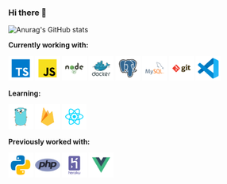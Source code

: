 ### Hi there 👋

[comment]: ![](https://media1.tenor.com/images/00c748542b64cc4fb7042016d30127a9/tenor.gif?itemid=21591225)  
![Anurag's GitHub stats](https://github-readme-stats.vercel.app/api?username=RNCAT&show_icons=true)

**Currently working with:**

<a href="https://www.typescriptlang.org/" title="TypeScript"><img src="icons/programming/typescript.svg" width="50" /></a>
<a href="https://en.wikipedia.org/wiki/JavaScript" title="JavaScript"><img src="icons/programming/javascript.svg" width="50" /></a>
<a href="https://nodejs.org/" title="Node.js"><img src="icons/frameworks/nodejs.svg" width="50" /></a>
<a href="https://www.docker.com/" title="Docker"><img src="icons/cloud/docker.svg" width="50" /></a>
<a href="https://www.postgresql.org/" title="PostgreSQL"><img src="icons/databases/postgresql.svg" width="50" /></a>
<a href="https://www.mysql.com/" title="MySQL"><img src="icons/databases/mysql.svg" width="50" /></a>
<a href="https://git-scm.com/" title="Git"><img src="icons/others/git.svg" width="50" /></a>
<a href="https://code.visualstudio.com/" title="Visual Studio Code"><img src="icons/editors/vscode.svg" width="50" /></a>

**Learning:**

<!-- <a href="https://www.mongodb.com/" title="MongoDB"><img src="icons/databases/mongodb.svg" width="70" /></a>

<a href="https://aws.amazon.com/" title="AWS"><img src="icons/cloud/amazon.svg" width="50" /></a> -->
<a href="https://golang.org/" title="Golang"><img src="icons/programming/go.svg" width="50" /></a>
<a href="https://firebase.google.com/" title="Firebase"><img src="icons/cloud/firebase.svg" width="50" /></a>
<a href="https://reactjs.org" title="React"><img src="icons/frameworks/react.svg" width="50" /></a>

**Previously worked with:**

<a href="https://www.python.org/" title="Python"><img src="icons/programming/python.svg" width="50" /></a>
<a href="https://www.php.net/" title="PHP"><img src="icons/programming/php.png" width="50" /></a>
<a href="https://www.heroku.com/" title="Heroku"><img src="icons/cloud/heroku.svg" width="50" /></a>
<a href="https://vuejs.org/" title="Vue.js"><img src="icons/frameworks/vuejs.svg" width="50" /></a>
